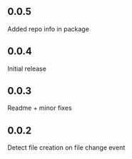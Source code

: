 0.0.5
-----
Added repo info in package

0.0.4
-----
Initial release

0.0.3
-----
Readme + minor fixes

0.0.2
-----
Detect file creation on file change event

